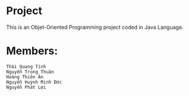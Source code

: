 # Project
This is an Objet-Oriented Programming project coded in Java Language.

# Members:
    Thái Quang Tính
    Nguyễn Trọng Thuận
    Hoàng Thiên Ân
    Nguyễn Huỳnh Minh Đức
    Nguyễn Phát Lợi

